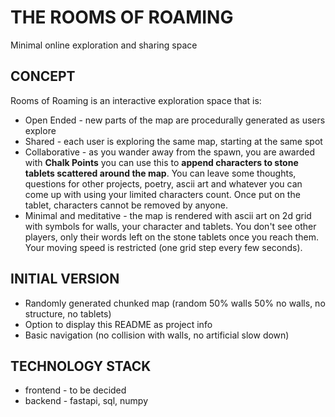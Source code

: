 # THE ROOMS OF ROAMING
Minimal online exploration and sharing space

## CONCEPT
Rooms of Roaming is an interactive exploration space that is:
* Open Ended - new parts of the map are procedurally generated as users explore
* Shared - each user is exploring the same map, starting at the same spot
* Collaborative - as you wander away from the spawn, you are awarded with **Chalk Points** you can use this to **append characters to stone tablets scattered around the map**. You can leave some thoughts, questions for other projects, poetry, ascii art and whatever you can come up with using your limited characters count. Once put on the tablet, characters cannot be removed by anyone.
* Minimal and meditative - the map is rendered with ascii art on 2d grid with symbols for walls, your character and tablets. You don't see other players, only their words left on the stone tablets once you reach them. Your moving speed is restricted (one grid step every few seconds).

## INITIAL VERSION
* Randomly generated chunked map (random 50% walls 50% no walls, no structure, no tablets)
* Option to display this README as project info
* Basic navigation (no collision with walls, no artificial slow down)

## TECHNOLOGY STACK
* frontend - to be decided
* backend - fastapi, sql, numpy